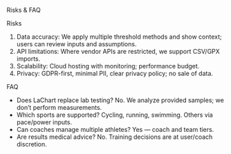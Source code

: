 Risks & FAQ

Risks
1) Data accuracy: We apply multiple threshold methods and show context; users can review inputs and assumptions.
2) API limitations: Where vendor APIs are restricted, we support CSV/GPX imports.
3) Scalability: Cloud hosting with monitoring; performance budget.
4) Privacy: GDPR-first, minimal PII, clear privacy policy; no sale of data.

FAQ
- Does LaChart replace lab testing? No. We analyze provided samples; we don’t perform measurements.
- Which sports are supported? Cycling, running, swimming. Others via pace/power inputs.
- Can coaches manage multiple athletes? Yes — coach and team tiers.
- Are results medical advice? No. Training decisions are at user/coach discretion.

